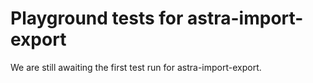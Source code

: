 # Playground tests for astra-import-export
We are still awaiting the first test run for astra-import-export.
